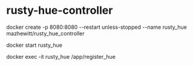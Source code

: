 # rusty-hue-controller

docker create -p 8080:8080 --restart unless-stopped --name rusty_hue mazhewitt/rusty_hue_controller

docker start rusty_hue

docker exec -it rusty_hue /app/register_hue
